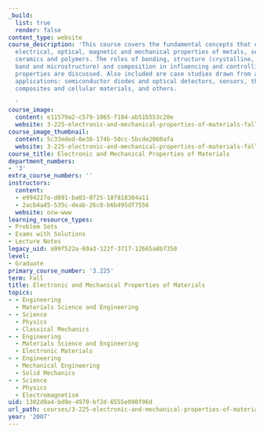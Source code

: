 ```yaml
---
_build:
  list: true
  render: false
content_type: website
course_description: 'This course covers the fundamental concepts that determine the
  electrical, optical, magnetic and mechanical properties of metals, semiconductors,
  ceramics and polymers. The roles of bonding, structure (crystalline, defect, energy
  band and microstructure) and composition in influencing and controlling physical
  properties are discussed. Also included are case studies drawn from a variety of
  applications: semiconductor diodes and optical detectors, sensors, thin films, biomaterials,
  composites and cellular materials, and others.

  '
course_image:
  content: e11579a2-c579-1065-f184-ab51b553c20e
  website: 3-225-electronic-and-mechanical-properties-of-materials-fall-2007
course_image_thumbnail:
  content: 5c33eded-8e38-174b-50cc-5bcde2060afa
  website: 3-225-electronic-and-mechanical-properties-of-materials-fall-2007
course_title: Electronic and Mechanical Properties of Materials
department_numbers:
- '3'
extra_course_numbers: ''
instructors:
  content:
  - e994227e-d891-ba03-0725-18f818304a11
  - 2acb4a45-535c-deab-26c0-b6b495df7556
  website: ocw-www
learning_resource_types:
- Problem Sets
- Exams with Solutions
- Lecture Notes
legacy_uid: a99f522a-60a3-122f-3717-12665a8b7350
level:
- Graduate
primary_course_number: '3.225'
term: Fall
title: Electronic and Mechanical Properties of Materials
topics:
- - Engineering
  - Materials Science and Engineering
- - Science
  - Physics
  - Classical Mechanics
- - Engineering
  - Materials Science and Engineering
  - Electronic Materials
- - Engineering
  - Mechanical Engineering
  - Solid Mechanics
- - Science
  - Physics
  - Electromagnetism
uid: 1302d9a4-bd9e-4970-bf2d-6555e090f96d
url_path: courses/3-225-electronic-and-mechanical-properties-of-materials-fall-2007
year: '2007'
---
```

